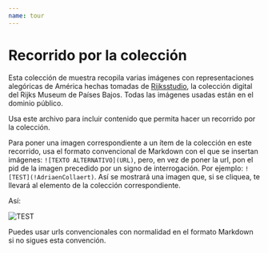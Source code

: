 ```yaml
---
name: tour
---
```


# Recorrido por la colección

Esta colección de muestra recopila varias imágenes con representaciones alegóricas de América hechas tomadas de [Rijksstudio](https://www.rijksmuseum.nl/en), la colección digital del Rijks Museum de Países Bajos. Todas las imágenes usadas están en el dominio público.

Usa este archivo para incluir contenido que permita hacer un recorrido por la colección.

Para poner una imagen correspondiente a un ítem de la colección en este recorrido, usa el formato convencional de Markdown con el que se insertan imágenes: `![TEXTO ALTERNATIVO](URL)`, pero, en vez de poner la url, pon el pid de la imagen precedido por un signo de interrogación. Por ejemplo: `![TEST](!AdriaenCollaert)`. Así se mostrará una imagen que, si se cliquea, te llevará al elemento de la colección correspondiente.

Así:

![TEST](!AdriaenCollaert)

Puedes usar urls convencionales con normalidad en el formato Markdown si no sigues esta convención.